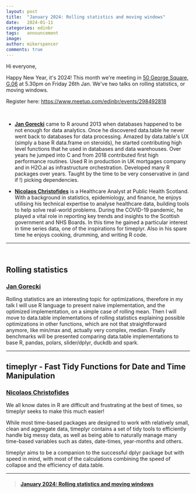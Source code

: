 ```yaml
---
layout: post
title:  "January 2024: Rolling statistics and moving windows"
date:   2024-01-11
categories: edinbr
tags:   announcement
image:
author: mikerspencer
comments: true
---
```




Hi everyone,
<br/>

Happy New Year, it's 2024! This month we're meeting in [50 George Square, G.06](https://www.ed.ac.uk/timetabling-examinations/timetabling/room-bookings/bookable-rooms3/room/0227_00_G.06) at 5.30pm on Friday 26th Jan. We've two talks on rolling statistics, or moving windows.

Register here: <https://www.meetup.com/edinbr/events/298492818>

<br/>


* **[Jan Gorecki](https://fosstodon.org/@jangorecki)** came to R around 2013 when databases happened to be not enough for data analytics. Once he discovered data.table he never went back to databases for data processing. Amazed by data.table's UX (simply a base R data.frame on steroids), he started contributing high level functions that he used in databases and data warehouses. Over years he jumped into C and from 2018 contributed first high performance routines. Used R in production in UK mortgages company and in H2O.ai as infrastructure orchestration. Developed many R packages over years. Taught by the time to be very conservative in (and if !) picking dependencies.

* **[Nicolaos Christofides](https://cran.r-project.org/web//packages/timeplyr/index.html)** is a Healthcare Analyst at Public Health Scotland. With a background in statistics, epidemiology, and finance, he enjoys utilising his technical expertise to analyse healthcare data, building tools to help solve real-world problems. During the COVID-19 pandemic, he played a vital role in reporting key trends and insights to the Scottish government and NHS Boards. In this time he gained a particular interest in time series data, one of the inspirations for timeplyr. Also in his spare time he enjoys cooking, drumming, and writing R code.



---

<br/>

## Rolling statistics

### [Jan Gorecki](https://fosstodon.org/@jangorecki)

Rolling statistics are an interesting topic for optimizations, therefore in my talk I will use R language to present naive implementation, and the optimized implementation, on a simple case of rolling mean.
Then I will move to data.table implementations of rolling statistics explaining possible optimizations in other functions, which are not that straightforward anymore, like min/max and, actually very complex, median.
Finally benchmarks will be presented comparing data.table implementations to base R, pandas, polars, slider/dplyr, duckdb and spark.

---

## timeplyr - Fast Tidy Functions for Date and Time Manipulation

### [Nicolaos Christofides](https://cran.r-project.org/web//packages/timeplyr/index.html)

We all know dates in R are difficult and frustrating at the best of times, so timeplyr seeks to make this much easier!

While most time-based packages are designed to work with relatively small, clean and aggregate data, timeplyr contains a set of tidy tools to efficiently handle big messy data, as well as being able to naturally manage many time-based variables such as dates, date-times, year-months and others.

timeplyr aims to be a companion to the successful dplyr package but with speed in mind, with most of the calculations combining the speed of collapse and the efficiency of data.table.


---


<blockquote class="embedly-card"><h4><a href="https://www.meetup.com/edinbr/events/298492818">January 2024: Rolling statistics and moving windows</a></h4></blockquote><script async src="//cdn.embedly.com/widgets/platform.js" charset="UTF-8"></script>

<br/>

